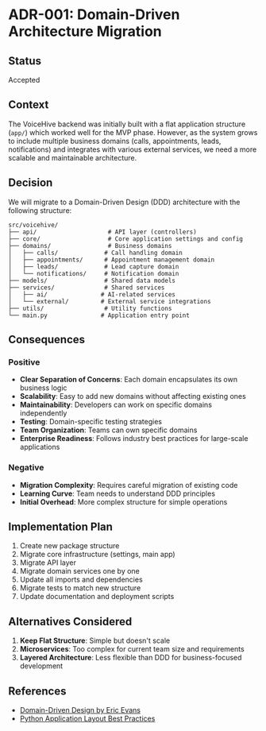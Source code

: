 # ADR-001: Domain-Driven Architecture Migration

## Status
Accepted

## Context
The VoiceHive backend was initially built with a flat application structure (`app/`) which worked well for the MVP phase. However, as the system grows to include multiple business domains (calls, appointments, leads, notifications) and integrates with various external services, we need a more scalable and maintainable architecture.

## Decision
We will migrate to a Domain-Driven Design (DDD) architecture with the following structure:

```
src/voicehive/
├── api/                    # API layer (controllers)
├── core/                   # Core application settings and config
├── domains/                # Business domains
│   ├── calls/             # Call handling domain
│   ├── appointments/      # Appointment management domain
│   ├── leads/             # Lead capture domain
│   └── notifications/     # Notification domain
├── models/                # Shared data models
├── services/              # Shared services
│   ├── ai/               # AI-related services
│   └── external/         # External service integrations
├── utils/                 # Utility functions
└── main.py               # Application entry point
```

## Consequences

### Positive
- **Clear Separation of Concerns**: Each domain encapsulates its own business logic
- **Scalability**: Easy to add new domains without affecting existing ones
- **Maintainability**: Developers can work on specific domains independently
- **Testing**: Domain-specific testing strategies
- **Team Organization**: Teams can own specific domains
- **Enterprise Readiness**: Follows industry best practices for large-scale applications

### Negative
- **Migration Complexity**: Requires careful migration of existing code
- **Learning Curve**: Team needs to understand DDD principles
- **Initial Overhead**: More complex structure for simple operations

## Implementation Plan
1. Create new package structure
2. Migrate core infrastructure (settings, main app)
3. Migrate API layer
4. Migrate domain services one by one
5. Update all imports and dependencies
6. Migrate tests to match new structure
7. Update documentation and deployment scripts

## Alternatives Considered
1. **Keep Flat Structure**: Simple but doesn't scale
2. **Microservices**: Too complex for current team size and requirements
3. **Layered Architecture**: Less flexible than DDD for business-focused development

## References
- [Domain-Driven Design by Eric Evans](https://www.domainlanguage.com/ddd/)
- [Python Application Layout Best Practices](https://realpython.com/python-application-layouts/)
